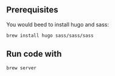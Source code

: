 
## Prerequisites
You would beed to install hugo and sass:
```
brew install hugo sass/sass/sass
```

## Run code with
```
brew server
```
